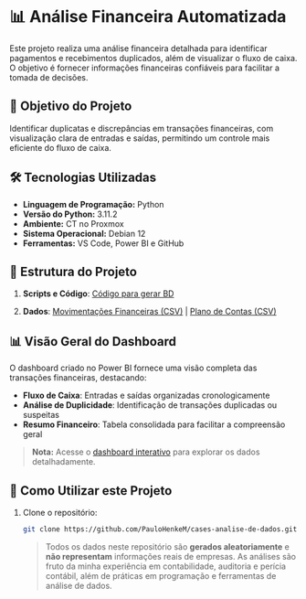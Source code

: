 # 📊 Análise Financeira Automatizada
Este projeto realiza uma análise financeira detalhada para identificar pagamentos e recebimentos duplicados, além de visualizar o fluxo de caixa. O objetivo é fornecer informações financeiras confiáveis para facilitar a tomada de decisões.

## 🚀 Objetivo do Projeto
Identificar duplicatas e discrepâncias em transações financeiras, com visualização clara de entradas e saídas, permitindo um controle mais eficiente do fluxo de caixa.

## 🛠️ Tecnologias Utilizadas
- **Linguagem de Programação:** Python
- **Versão do Python:** 3.11.2
- **Ambiente:** CT no Proxmox
- **Sistema Operacional:** Debian 12
- **Ferramentas:** VS Code, Power BI e GitHub

## 📂 Estrutura do Projeto
1. **Scripts e Código**: [Código para gerar BD](https://github.com/PauloHenkeM/cases-analise-de-dados/blob/main/Exemplo.LTDA/Codigo.py)

2. **Dados**: [Movimentações Financeiras (CSV)](https://raw.githubusercontent.com/PauloHenkeM/cases-analise-de-dados/refs/heads/main/Exemplo.LTDA/movimentacoes_financeiras.csv) | [Plano de Contas (CSV)](https://raw.githubusercontent.com/PauloHenkeM/cases-analise-de-dados/refs/heads/main/Exemplo.LTDA/plano_de_contas.csv)


## 📊 Visão Geral do Dashboard
O dashboard criado no Power BI fornece uma visão completa das transações financeiras, destacando:
- **Fluxo de Caixa**: Entradas e saídas organizadas cronologicamente
- **Análise de Duplicidade**: Identificação de transações duplicadas ou suspeitas
- **Resumo Financeiro**: Tabela consolidada para facilitar a compreensão geral

> **Nota:** Acesse o [dashboard interativo](https://app.powerbi.com/view?r=eyJrIjoiZGMxMGE2OTUtNmVlYy00Y2E4LTg3NTktNTk2OTQ1YWY5NTBiIiwidCI6IjUyMWY2MjVjLTc2MjAtNGRlNy05ODEzLTQ1ZDYwY2VlM2M5OSJ9) para explorar os dados detalhadamente.


## 📌 Como Utilizar este Projeto
1. Clone o repositório:
   ```bash
   git clone https://github.com/PauloHenkeM/cases-analise-de-dados.git
   ```

   > Todos os dados neste repositório são **gerados aleatoriamente** e **não representam** informações reais de empresas. As análises são fruto da minha experiência em contabilidade, auditoria e perícia contábil, além de práticas em programação e ferramentas de análise de dados.